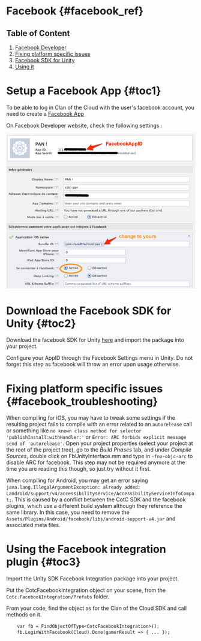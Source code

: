 Facebook {#facebook_ref}
========

## Table of Content

1. [Facebook Developer](#toc1)
2. [Fixing platform specific issues](#facebook_troubleshooting)
3. [Facebook SDK for Unity](#toc2)
4. [Using it](#toc3)

# Setup a Facebook App {#toc1}

To be able to log in Clan of the Cloud with the user's facebook account, you need to create a [Facebook App](http://developers.facebook.com/)

On Facebook Developer website, check the following settings :

![Facebook Settings](./img/FacebookDevelopers.png)

# Download the Facebook SDK for Unity {#toc2}

Download the facebook SDK for Unity [here](https://developers.facebook.com/docs/unity/) and import the package into your project.

Configure your AppID through the Facebook Settings menu in Unity. Do not forget this step as facebook will throw an error upon usage otherwise.

# Fixing platform specific issues {#facebook_troubleshooting}

When compiling for iOS, you may have to tweak some settings if the resulting project fails to compile with an error related to an `autorelease` call or something like `no known class method for selector 'publishInstall:withHandler:'` or `Error: ARC forbids explicit message send of 'autorelease'`. Open your project properties (select your project at the root of the project tree), go to the *Build Phases* tab, and under *Compile Sources*, double click on FbUnityInterface.mm and type in `-fno-objc-arc` to disable ARC for facebook. This step may not be required anymore at the time you are reading this though, so just try without it first.

When compiling for Android, you may get an error saying `java.lang.IllegalArgumentException: already added: Landroid/support/v4/accessibilityservice/AccessibilityServiceInfoCompat;`. This is caused by a conflict between the CotC SDK and the facebook plugins, which use a different build system although they reference the same library. In this case, you need to remove the `Assets/Plugins/Android/facebook/libs/android-support-v4.jar` and associated meta files.

# Using the Facebook integration plugin {#toc3}

Import the Unity SDK Facebook Integration package into your project.

Put the CotcFacebookIntegration object on your scene, from the `Cotc.FacebookIntegration/Prefabs` folder.

From your code, find the object as for the Clan of the Cloud SDK and call methods on it.

~~~~{.cs}
	var fb = FindObjectOfType<CotcFacebookIntegration>();
	fb.LoginWithFacebook(Cloud).Done(gamerResult => { ... });
~~~~
